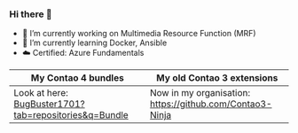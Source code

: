 ### Hi there 👋

- 🔭 I’m currently working on Multimedia Resource Function (MRF) 
- 🌱 I’m currently learning Docker, Ansible
- :cloud: Certified: Azure Fundamentals

| My Contao 4 bundles | My old Contao 3 extensions |
| ------------- | ------------- |
| Look at here: [BugBuster1701?tab=repositories&q=Bundle](https://github.com/BugBuster1701?tab=repositories&q=Bundle&type=&language=) | Now in my organisation: https://github.com/Contao3-Ninja |

